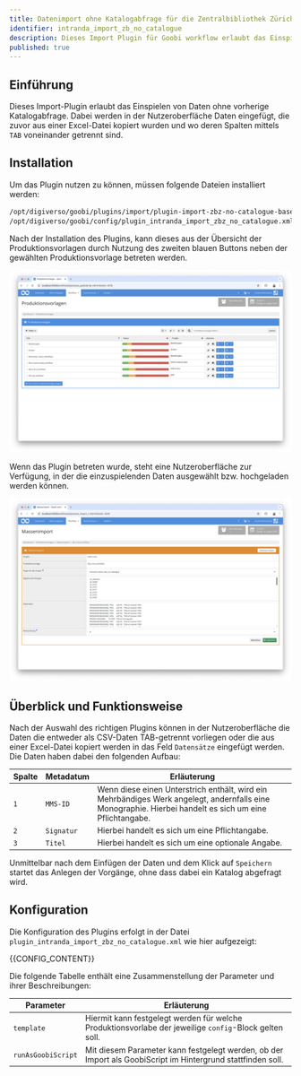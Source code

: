 ```yaml
---
title: Datenimport ohne Katalogabfrage für die Zentralbibliothek Zürich
identifier: intranda_import_zb_no_catalogue
description: Dieses Import Plugin für Goobi workflow erlaubt das Einspielen von Daten ohne Katalogabfrage, wie es für die Zentralbibliothek Zürich speziell für Mehrbändige Werke benötigt wird.
published: true
---
```


## Einführung
Dieses Import-Plugin erlaubt das Einspielen von Daten ohne vorherige Katalogabfrage. Dabei werden in der Nutzeroberfläche Daten eingefügt, die zuvor aus einer Excel-Datei kopiert wurden und wo deren Spalten mittels `TAB` voneinander getrennt sind.

## Installation
Um das Plugin nutzen zu können, müssen folgende Dateien installiert werden:

```bash
/opt/digiverso/goobi/plugins/import/plugin-import-zbz-no-catalogue-base.jar
/opt/digiverso/goobi/config/plugin_intranda_import_zbz_no_catalogue.xml
```

Nach der Installation des Plugins, kann dieses aus der Übersicht der Produktionsvorlagen durch Nutzung des zweiten blauen Buttons neben der gewählten Produktionsvorlage betreten werden.

![Produktionsvorlage mit zusätzlichem blauen Button für den Massenimport](screen1_de.png)

Wenn das Plugin betreten wurde, steht eine Nutzeroberfläche zur Verfügung, in der die einzuspielenden Daten ausgewählt bzw. hochgeladen werden können.

![Nutzeroberfläche des Import-Plugins](screen2_de.png)


## Überblick und Funktionsweise
Nach der Auswahl des richtigen Plugins können in der Nutzeroberfläche die Daten die entweder als CSV-Daten TAB-getrennt vorliegen oder die aus einer Excel-Datei kopiert werden in das Feld `Datensätze` eingefügt werden. Die Daten haben dabei den folgenden Aufbau:

Spalte    | Metadatum       | Erläuterung
----------|-----------------|-------------------------
`1`       | `MMS-ID`        | Wenn diese einen Unterstrich enthält, wird ein Mehrbändiges Werk angelegt, andernfalls eine Monographie. Hierbei handelt es sich um eine Pflichtangabe.
`2`       | `Signatur`      | Hierbei handelt es sich um eine Pflichtangabe.
`3`       | `Titel`         | Hierbei handelt es sich um eine optionale Angabe.

Unmittelbar nach dem Einfügen der Daten und dem Klick auf `Speichern` startet das Anlegen der Vorgänge, ohne dass dabei ein Katalog abgefragt wird.


## Konfiguration
Die Konfiguration des Plugins erfolgt in der Datei `plugin_intranda_import_zbz_no_catalogue.xml` wie hier aufgezeigt:

{{CONFIG_CONTENT}}

Die folgende Tabelle enthält eine Zusammenstellung der Parameter und ihrer Beschreibungen:

Parameter               | Erläuterung
------------------------|------------------------------------
`template`              | Hiermit kann festgelegt werden für welche Produktionsvorlabe der jeweilige `config`-Block gelten soll. 
`runAsGoobiScript`      | Mit diesem Parameter kann festgelegt werden, ob der Import als GoobiScript im Hintergrund stattfinden soll.
